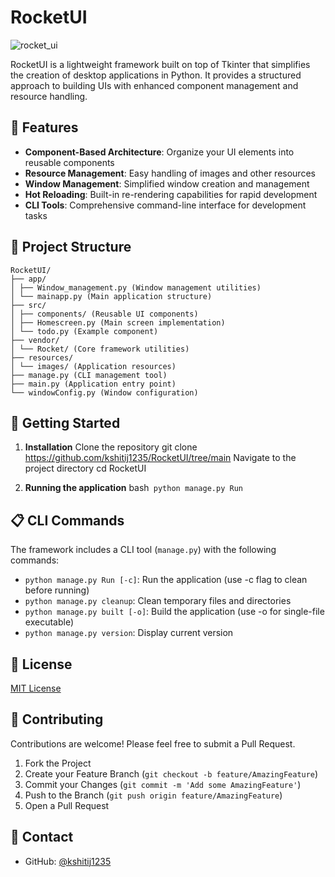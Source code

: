 # RocketUI

![rocket_ui](https://github.com/kshitij1235/RocketUI/assets/65331304/e1ea54b0-4987-459d-84af-169927065fb8)


RocketUI is a lightweight framework built on top of Tkinter that simplifies the creation of desktop applications in Python. It provides a structured approach to building UIs with enhanced component management and resource handling.

## 🚀 Features

- **Component-Based Architecture**: Organize your UI elements into reusable components
- **Resource Management**: Easy handling of images and other resources
- **Window Management**: Simplified window creation and management
- **Hot Reloading**: Built-in re-rendering capabilities for rapid development
- **CLI Tools**: Comprehensive command-line interface for development tasks

## 📁 Project Structure
```
RocketUI/
├── app/
│ ├── Window_management.py (Window management utilities)
│ └── mainapp.py (Main application structure)
├── src/
│ ├── components/ (Reusable UI components)
│ ├── Homescreen.py (Main screen implementation)
│ └── todo.py (Example component)
├── vendor/
│ └── Rocket/ (Core framework utilities)
├── resources/
│ └── images/ (Application resources)
├── manage.py (CLI management tool)
├── main.py (Application entry point)
└── windowConfig.py (Window configuration)
```

## 🚀 Getting Started

1. **Installation**
Clone the repository
git clone https://github.com/kshitij1235/RocketUI/tree/main
Navigate to the project directory
cd RocketUI

1. **Running the application**
bash```
python manage.py Run```

## 📋 CLI Commands

The framework includes a CLI tool (`manage.py`) with the following commands:

- `python manage.py Run [-c]`: Run the application (use -c flag to clean before running)
- `python manage.py cleanup`: Clean temporary files and directories
- `python manage.py built [-o]`: Build the application (use -o for single-file executable)
- `python manage.py version`: Display current version

## 📝 License

[MIT License](https://github.com/kshitij1235/RocketUI/tree/main)

## 🤝 Contributing

Contributions are welcome! Please feel free to submit a Pull Request.

1. Fork the Project
2. Create your Feature Branch (`git checkout -b feature/AmazingFeature`)
3. Commit your Changes (`git commit -m 'Add some AmazingFeature'`)
4. Push to the Branch (`git push origin feature/AmazingFeature`)
5. Open a Pull Request

## 📧 Contact

- GitHub: [@kshitij1235](https://github.com/kshitij1235)
